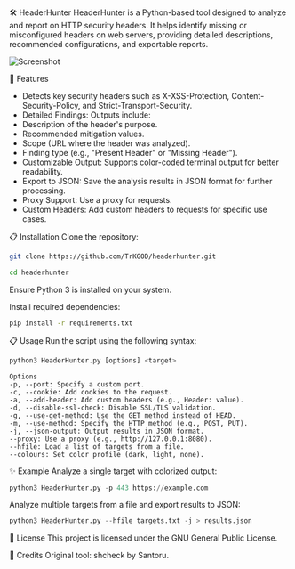 🛠️ HeaderHunter
HeaderHunter is a Python-based tool designed to analyze and report on HTTP security headers. It helps identify missing or misconfigured headers on web servers, providing detailed descriptions, recommended configurations, and exportable reports.

![Screenshot](https://github.com/user-attachments/assets/68c0ede6-9433-4708-89e7-e894cfb7089e)

🚀 Features
- Detects key security headers such as X-XSS-Protection, Content-Security-Policy, and Strict-Transport-Security.
- Detailed Findings: Outputs include:
- Description of the header's purpose.
- Recommended mitigation values.
- Scope (URL where the header was analyzed).
- Finding type (e.g., "Present Header" or "Missing Header").
- Customizable Output: Supports color-coded terminal output for better readability.
- Export to JSON: Save the analysis results in JSON format for further processing.
- Proxy Support: Use a proxy for requests.
- Custom Headers: Add custom headers to requests for specific use cases.

📋 Installation
Clone the repository:

```Bash
git clone https://github.com/TrKGOD/headerhunter.git
```

```Bash
cd headerhunter
```

Ensure Python 3 is installed on your system.

Install required dependencies:

```Bash
pip install -r requirements.txt
```

📋 Usage
Run the script using the following syntax:

```Python
python3 HeaderHunter.py [options] <target>
```
```
Options
-p, --port: Specify a custom port.
-c, --cookie: Add cookies to the request.
-a, --add-header: Add custom headers (e.g., Header: value).
-d, --disable-ssl-check: Disable SSL/TLS validation.
-g, --use-get-method: Use the GET method instead of HEAD.
-m, --use-method: Specify the HTTP method (e.g., POST, PUT).
-j, --json-output: Output results in JSON format.
--proxy: Use a proxy (e.g., http://127.0.0.1:8080).
--hfile: Load a list of targets from a file.
--colours: Set color profile (dark, light, none).
```

✨ Example
Analyze a single target with colorized output:

```Python
python3 HeaderHunter.py -p 443 https://example.com
```

Analyze multiple targets from a file and export results to JSON:

```Python
python3 HeaderHunter.py --hfile targets.txt -j > results.json
```

📄 License
This project is licensed under the GNU General Public License.

🤝 Credits
Original tool: shcheck by Santoru.


